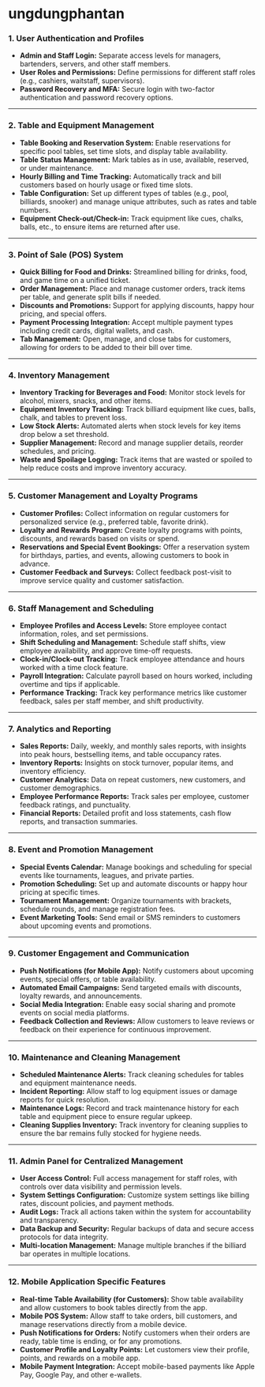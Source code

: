 # ungdungphantan

### 1. **User Authentication and Profiles**
   - **Admin and Staff Login:** Separate access levels for managers, bartenders, servers, and other staff members.
   - **User Roles and Permissions:** Define permissions for different staff roles (e.g., cashiers, waitstaff, supervisors).
   - **Password Recovery and MFA:** Secure login with two-factor authentication and password recovery options.

---

### 2. **Table and Equipment Management**
   - **Table Booking and Reservation System:** Enable reservations for specific pool tables, set time slots, and display table availability.
   - **Table Status Management:** Mark tables as in use, available, reserved, or under maintenance.
   - **Hourly Billing and Time Tracking:** Automatically track and bill customers based on hourly usage or fixed time slots.
   - **Table Configuration:** Set up different types of tables (e.g., pool, billiards, snooker) and manage unique attributes, such as rates and table numbers.
   - **Equipment Check-out/Check-in:** Track equipment like cues, chalks, balls, etc., to ensure items are returned after use.

---

### 3. **Point of Sale (POS) System**
   - **Quick Billing for Food and Drinks:** Streamlined billing for drinks, food, and game time on a unified ticket.
   - **Order Management:** Place and manage customer orders, track items per table, and generate split bills if needed.
   - **Discounts and Promotions:** Support for applying discounts, happy hour pricing, and special offers.
   - **Payment Processing Integration:** Accept multiple payment types including credit cards, digital wallets, and cash.
   - **Tab Management:** Open, manage, and close tabs for customers, allowing for orders to be added to their bill over time.

---

### 4. **Inventory Management**
   - **Inventory Tracking for Beverages and Food:** Monitor stock levels for alcohol, mixers, snacks, and other items.
   - **Equipment Inventory Tracking:** Track billiard equipment like cues, balls, chalk, and tables to prevent loss.
   - **Low Stock Alerts:** Automated alerts when stock levels for key items drop below a set threshold.
   - **Supplier Management:** Record and manage supplier details, reorder schedules, and pricing.
   - **Waste and Spoilage Logging:** Track items that are wasted or spoiled to help reduce costs and improve inventory accuracy.

---

### 5. **Customer Management and Loyalty Programs**
   - **Customer Profiles:** Collect information on regular customers for personalized service (e.g., preferred table, favorite drink).
   - **Loyalty and Rewards Program:** Create loyalty programs with points, discounts, and rewards based on visits or spend.
   - **Reservations and Special Event Bookings:** Offer a reservation system for birthdays, parties, and events, allowing customers to book in advance.
   - **Customer Feedback and Surveys:** Collect feedback post-visit to improve service quality and customer satisfaction.

---

### 6. **Staff Management and Scheduling**
   - **Employee Profiles and Access Levels:** Store employee contact information, roles, and set permissions.
   - **Shift Scheduling and Management:** Schedule staff shifts, view employee availability, and approve time-off requests.
   - **Clock-in/Clock-out Tracking:** Track employee attendance and hours worked with a time clock feature.
   - **Payroll Integration:** Calculate payroll based on hours worked, including overtime and tips if applicable.
   - **Performance Tracking:** Track key performance metrics like customer feedback, sales per staff member, and shift productivity.

---

### 7. **Analytics and Reporting**
   - **Sales Reports:** Daily, weekly, and monthly sales reports, with insights into peak hours, bestselling items, and table occupancy rates.
   - **Inventory Reports:** Insights on stock turnover, popular items, and inventory efficiency.
   - **Customer Analytics:** Data on repeat customers, new customers, and customer demographics.
   - **Employee Performance Reports:** Track sales per employee, customer feedback ratings, and punctuality.
   - **Financial Reports:** Detailed profit and loss statements, cash flow reports, and transaction summaries.

---

### 8. **Event and Promotion Management**
   - **Special Events Calendar:** Manage bookings and scheduling for special events like tournaments, leagues, and private parties.
   - **Promotion Scheduling:** Set up and automate discounts or happy hour pricing at specific times.
   - **Tournament Management:** Organize tournaments with brackets, schedule rounds, and manage registration fees.
   - **Event Marketing Tools:** Send email or SMS reminders to customers about upcoming events and promotions.

---

### 9. **Customer Engagement and Communication**
   - **Push Notifications (for Mobile App):** Notify customers about upcoming events, special offers, or table availability.
   - **Automated Email Campaigns:** Send targeted emails with discounts, loyalty rewards, and announcements.
   - **Social Media Integration:** Enable easy social sharing and promote events on social media platforms.
   - **Feedback Collection and Reviews:** Allow customers to leave reviews or feedback on their experience for continuous improvement.

---

### 10. **Maintenance and Cleaning Management**
   - **Scheduled Maintenance Alerts:** Track cleaning schedules for tables and equipment maintenance needs.
   - **Incident Reporting:** Allow staff to log equipment issues or damage reports for quick resolution.
   - **Maintenance Logs:** Record and track maintenance history for each table and equipment piece to ensure regular upkeep.
   - **Cleaning Supplies Inventory:** Track inventory for cleaning supplies to ensure the bar remains fully stocked for hygiene needs.

---

### 11. **Admin Panel for Centralized Management**
   - **User Access Control:** Full access management for staff roles, with controls over data visibility and permission levels.
   - **System Settings Configuration:** Customize system settings like billing rates, discount policies, and payment methods.
   - **Audit Logs:** Track all actions taken within the system for accountability and transparency.
   - **Data Backup and Security:** Regular backups of data and secure access protocols for data integrity.
   - **Multi-location Management:** Manage multiple branches if the billiard bar operates in multiple locations.

---

### 12. **Mobile Application Specific Features**
   - **Real-time Table Availability (for Customers):** Show table availability and allow customers to book tables directly from the app.
   - **Mobile POS System:** Allow staff to take orders, bill customers, and manage reservations directly from a mobile device.
   - **Push Notifications for Orders:** Notify customers when their orders are ready, table time is ending, or for any promotions.
   - **Customer Profile and Loyalty Points:** Let customers view their profile, points, and rewards on a mobile app.
   - **Mobile Payment Integration:** Accept mobile-based payments like Apple Pay, Google Pay, and other e-wallets.

